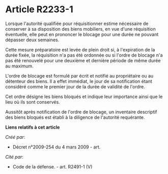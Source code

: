 # Article R2233-1

Lorsque l'autorité qualifiée pour réquisitionner estime nécessaire de conserver à sa disposition des biens mobiliers, en vue
d'une réquisition éventuelle, elle peut en prononcer le blocage pour une durée ne pouvant dépasser deux semaines.

Cette mesure préparatoire est levée de plein droit si, à l'expiration de la durée fixée, la réquisition n'a pas été ordonnée
ou si l'ordre de blocage n'a pas été renouvelé pour une deuxième et dernière période de même durée au maximum.

L'ordre de blocage est formulé par écrit et notifié au propriétaire ou au détenteur des biens. Il a effet immédiat, le jour
de sa notification étant considéré comme le premier jour de la durée de validité de l'ordre.

Cet ordre désigne les biens bloqués et indique leur importance ainsi que le lieu où ils sont conservés.

Aussitôt après notification de l'ordre de blocage, un inventaire descriptif des biens bloqués est établi à la diligence de
l'autorité requérante.

**Liens relatifs à cet article**

_Créé par_:

  - Décret n°2009-254 du 4 mars 2009 - art.

_Cité par_:

  - Code de la défense. - art. R2491-1 (V)
